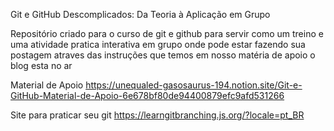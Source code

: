 Git e GitHub Descomplicados: Da Teoria à Aplicação em Grupo

Repositório criado para o curso de git e github para servir como um treino e uma atividade pratica interativa em grupo onde pode estar fazendo sua postagem atraves das instruções que temos em nosso matéria de apoio o blog esta no ar 

Material de Apoio  https://unequaled-gasosaurus-194.notion.site/Git-e-GitHub-Material-de-Apoio-6e678bf80de94400879efc9afd531266



Site para praticar seu git https://learngitbranching.js.org/?locale=pt_BR

